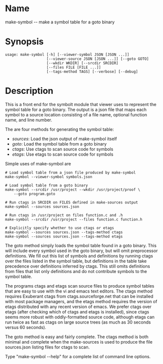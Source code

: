 # Name

make-symbol -- make a symbol table for a goto binary

# Synopsis

	usage: make-symbol [-h] [--viewer-symbol JSON [JSON ...]]
					   [--viewer-source JSON [JSON ...]] [--goto GOTO]
					   [--wkdir WKDIR] [--srcdir SRCDIR]
					   [--files FILE [FILE ...]]
					   [--tags-method TAGS] [--verbose] [--debug]

# Description

This is a front end for the symbolt module that viewer uses to
represent the symbol table for a goto binary.  The output is a json
file that maps each symbol to a source location consisting of a file
name, optional function name, and line number.

The are four methods for generating the symbol table:

* *sources*: Load the json output of make-symbol itself
* *goto*: Load the symbol table from a goto binary
* *ctags*: Use ctags to scan source code for symbols
* *etags*: Use etags to scan source code for symbols

Simple uses of make-symbol are

	# Load symbol table from a json file produced by make-symbol
	make-symbol --viewer-symbol symbols.json

	# Load symbol table from a goto binary
	make-symbol --srcdir /usr/project --wkdir /usr/project/proof \
	    --goto program.goto

	# Run ctags in SRCDIR on FILES defined in make-sources output
	make-symbol --sources sources.json

	# Run ctags in /usr/project on files function.c and .h
	make-symbol --srcdir /usr/project --files function.c function.h

	# Explicitly specify whether to use ctags or etags
	make-symbol --sources sources.json --tags-method ctags
	make-symbol --sources sources.json --tags-method etags

The goto method simply loads the symbol table found in a goto binary.
This will include every symbol used in the goto binary, but will omit
preprocessor definitions.  We fill out this list of symbols and
definitions by running ctags over the files listed in the symbol
table, but definitions in the table take precedence over definitions
inferred by ctags.  This still omits definitions from files that list
only definitions and do not contribute symbols to the symbol table.

The programs ctags and etags scan source files to produce symbol
tables that are easy to use with the vi and emacs text editors.  The
ctags method requires Exuberant ctags from ctags.sourceforge.net that
can be installed with most package managers, and the etags method
requires the version of etags distributed with any recent version of
emacs.  We prefer ctags over etags (after checking which of ctags and
etags is installed), since ctags seems more robust with
oddly-formatted source code, although etags can run twice as fast as
ctags on large source trees (as much as 30 seconds versus 60 seconds).

The goto method is easy and fairly complete.  The ctags method is both
minimal and complete when the make-sources is used to produce the file
sources.json listing files for ctags to scan.

Type "make-symbol --help" for a complete list of command line options.
